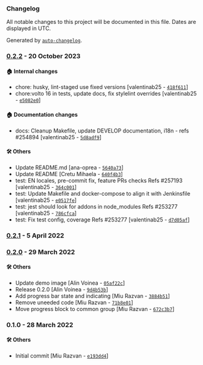 ### Changelog

All notable changes to this project will be documented in this file. Dates are displayed in UTC.

Generated by [`auto-changelog`](https://github.com/CookPete/auto-changelog).

### [0.2.2](https://github.com/eea/volto-progress-block/compare/0.2.1...0.2.2) - 20 October 2023

#### :house: Internal changes

- chore: husky, lint-staged use fixed versions [valentinab25 - [`418f611`](https://github.com/eea/volto-progress-block/commit/418f611d1cd89d9e9c6367d7776e49841c8f87a1)]
- chore:volto 16 in tests, update docs, fix stylelint overrides [valentinab25 - [`e5082e0`](https://github.com/eea/volto-progress-block/commit/e5082e02df8006d5f3f761fbcba0ce15197c72f5)]

#### :house: Documentation changes

- docs: Cleanup Makefile, update DEVELOP documentation, i18n - refs #254894 [valentinab25 - [`5d8adf9`](https://github.com/eea/volto-progress-block/commit/5d8adf9464c89ee2d9c7ababf2b800488efb5d5e)]

#### :hammer_and_wrench: Others

- Update README.md [ana-oprea - [`5640a73`](https://github.com/eea/volto-progress-block/commit/5640a73abec014940fb7b69de1a94bd4b47745c6)]
- Update README [Cretu Mihaela - [`640f4b3`](https://github.com/eea/volto-progress-block/commit/640f4b32b60616067d5e1975dffa6f62f309a62c)]
- test: EN locales, pre-commit fix, feature PRs checks Refs #257193 [valentinab25 - [`364c001`](https://github.com/eea/volto-progress-block/commit/364c00125598c95a6f1d7c18bad2bd0b69901ce2)]
- test: Update Makefile and docker-compose to align it with Jenkinsfile [valentinab25 - [`e0517fe`](https://github.com/eea/volto-progress-block/commit/e0517fe933987f27c13c781ead6f784202143703)]
- test: jest should look for addons in node_modules Refs #253277 [valentinab25 - [`786cfca`](https://github.com/eea/volto-progress-block/commit/786cfcab91ce1bec93608f258db1e3f0bc6e939f)]
- test: Fix test config, coverage Refs #253277 [valentinab25 - [`d7d05af`](https://github.com/eea/volto-progress-block/commit/d7d05af33eb8c13c8413d7cc99e5284107b045e2)]
### [0.2.1](https://github.com/eea/volto-progress-block/compare/0.2.0...0.2.1) - 5 April 2022

### [0.2.0](https://github.com/eea/volto-progress-block/compare/0.1.0...0.2.0) - 29 March 2022

#### :hammer_and_wrench: Others

- Update demo image [Alin Voinea - [`05af22c`](https://github.com/eea/volto-progress-block/commit/05af22c920f179c8711173e17bc988ff5004b812)]
- Release 0.2.0 [Alin Voinea - [`9d4b53b`](https://github.com/eea/volto-progress-block/commit/9d4b53b1c9a6d421ef073bfb6984c5c1330deba3)]
- Add progress bar state and indicating [Miu Razvan - [`3884b51`](https://github.com/eea/volto-progress-block/commit/3884b51670bf49e0cc3c837955ddf590d3c8307c)]
- Remove uneeded code [Miu Razvan - [`71b8e01`](https://github.com/eea/volto-progress-block/commit/71b8e0137a3e10c41a078e0dd8f7b5526ba29325)]
- Move progress block to common group [Miu Razvan - [`672c3b7`](https://github.com/eea/volto-progress-block/commit/672c3b75eb7bde4cef7ead982161f031d5f0d9f0)]
### 0.1.0 - 28 March 2022

#### :hammer_and_wrench: Others

- Initial commit [Miu Razvan - [`e193dd4`](https://github.com/eea/volto-progress-block/commit/e193dd4825da5ad245e38a24ba918ab3a232871e)]
